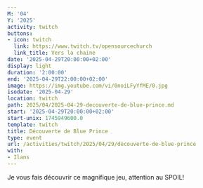 ```yaml
---
M: '04'
Y: '2025'
activity: twitch
buttons:
- icon: twitch
  link: https://www.twitch.tv/opensourcechurch
  link_title: Vers la chaine
date: '2025-04-29T20:00:00+02:00'
display: light
duration: '2:00:00'
end: '2025-04-29T22:00:00+02:00'
image: https://img.youtube.com/vi/0noiLFyYfME/0.jpg
isodate: '2025-04-29'
location: twitch
path: 2025/04/2025-04-29-decouverte-de-blue-prince.md
start: '2025-04-29T20:00:00+02:00'
start-unix: 1745949600.0
template: twitch
title: Découverte de Blue Prince
type: event
url: /activities/twitch/2025/04/29/decouverte-de-blue-prince
with:
- Ilans
---
```

Je vous fais découvrir ce magnifique jeu, attention au SPOIL!